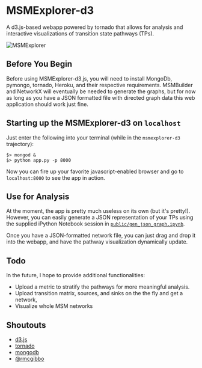 MSMExplorer-d3
=================

A d3.js-based webapp powered by tornado that allows for analysis and interactive visualizations of transition state pathways (TPs).

![MSMExplorer](https://raw.github.com/cxhernandez/msmexplorer-d3/master/images/example.png)

Before You Begin
----------------
Before using MSMExplorer-d3.js, you will need to install MongoDb, pymongo, tornado, Heroku, and their respective requirements. MSMBuilder and NetworkX will eventually be needed to generate the graphs, but for now as long as you have a JSON formatted file with directed graph data this web application should work just fine.


Starting up the MSMExplorer-d3 on ``localhost``
----------------
Just enter the following into your terminal (while in the ``msmexplorer-d3`` trajectory):

````
$> mongod &
$> python app.py -p 8000
````

Now you can fire up your favorite javascript-enabled browser and go to ``localhost:8000`` to see the app in action.

Use for Analysis
----------------
At the moment, the app is pretty much useless on its own (but it's pretty!). However, you can easily generate a JSON representation of your TPs using the supplied iPython Notebook session in [``public/gen_json_graph.ipynb``](http://nbviewer.ipython.org/github/cxhernandez/msmexplorer-d3/blob/master/public/gen_json_graph.ipynb).

Once you have a JSON-formatted network file, you can just drag and drop it into the webapp, and have the pathway visualization dynamically update. 

Todo
---------------

In the future, I hope to provide additional functionalities:

+ Upload a metric to stratify the pathways for more meaningful analysis.
+ Upload transition matrix, sources, and sinks on the the fly and get a network,
+ Visualize whole MSM networks

Shoutouts
----------------

- [d3.js](http://d3js.org/)
- [tornado](http://www.tornadoweb.org/en/stable/)
- [mongodb](http://www.mongodb.org/)
- [@rmcgibbo](https://github.com/rmcgibbo)
